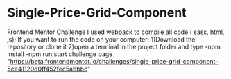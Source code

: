 # Single-Price-Grid-Component
Frontend Mentor Challenge
 I used webpack to compile all code ( sass, html, js); 
 If you want to run the code on your computer: 
 1)Download the repository or clone it 
 2)open a terminal in the project folder and type 
 -npm install 
 -npm run start
challenge page "https://beta.frontendmentor.io/challenges/single-price-grid-component-5ce41129d0ff452fec5abbbc"
